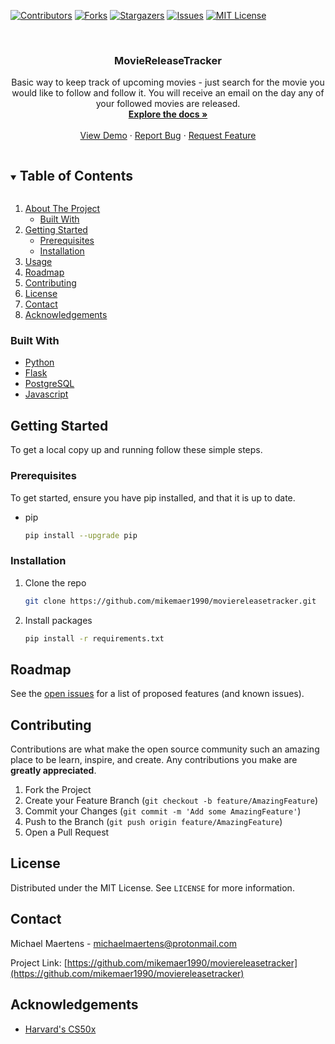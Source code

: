 [![Contributors][contributors-shield]][contributors-url]
[![Forks][forks-shield]][forks-url]
[![Stargazers][stars-shield]][stars-url]
[![Issues][issues-shield]][issues-url]
[![MIT License][license-shield]][license-url]

<!-- PROJECT LOGO -->
<br />
<p align="center">
  <h3 align="center">MovieReleaseTracker</h3>

  <p align="center">
    Basic way to keep track of upcoming movies - just search for the movie you would like to follow and follow it. You will receive an email on the day any of your followed movies are released.
    <br />
    <a href="https://github.com/mikemaer1990/moviereleasetracker"><strong>Explore the docs »</strong></a>
    <br />
    <br />
    <a href="https://moviereleasetracker.herokuapp.com">View Demo</a>
    ·
    <a href="https://github.com/mikemaer1990/moviereleasetracker/issues">Report Bug</a>
    ·
    <a href="https://github.com/mikemaer1990/moviereleasetracker/issues">Request Feature</a>
  </p>
</p>

<!-- TABLE OF CONTENTS -->
<details open="open">
  <summary><h2 style="display: inline-block">Table of Contents</h2></summary>
  <ol>
    <li>
      <a href="#about-the-project">About The Project</a>
      <ul>
        <li><a href="#built-with">Built With</a></li>
      </ul>
    </li>
    <li>
      <a href="#getting-started">Getting Started</a>
      <ul>
        <li><a href="#prerequisites">Prerequisites</a></li>
        <li><a href="#installation">Installation</a></li>
      </ul>
    </li>
    <li><a href="#usage">Usage</a></li>
    <li><a href="#roadmap">Roadmap</a></li>
    <li><a href="#contributing">Contributing</a></li>
    <li><a href="#license">License</a></li>
    <li><a href="#contact">Contact</a></li>
    <li><a href="#acknowledgements">Acknowledgements</a></li>
  </ol>
</details>

<!-- ABOUT THE PROJECT -->

<!-- ## About The Project

[![Product Name Screen Shot][product-screenshot]](https://example.com) -->

### Built With

- [Python](https://www.python.org/)
- [Flask](https://flask.palletsprojects.com/en/1.1.x/)
- [PostgreSQL](https://www.postgresql.org/)
- [Javascript](https://developer.mozilla.org/en-US/docs/Web/javascript/)

<!-- GETTING STARTED -->

## Getting Started

To get a local copy up and running follow these simple steps.

### Prerequisites

To get started, ensure you have pip installed, and that it is up to date.

- pip
  ```sh
  pip install --upgrade pip
  ```

### Installation

1. Clone the repo
   ```sh
   git clone https://github.com/mikemaer1990/moviereleasetracker.git
   ```
2. Install packages
   ```sh
   pip install -r requirements.txt
   ```

<!-- USAGE EXAMPLES -->

<!-- ## Usage

Use this space to show useful examples of how a project can be used. Additional screenshots, code examples and demos work well in this space. You may also link to more resources. -->

<!-- ROADMAP -->

## Roadmap

See the [open issues](https://github.com/mikemaer1990/moviereleasetracker/issues) for a list of proposed features (and known issues).

<!-- CONTRIBUTING -->

## Contributing

Contributions are what make the open source community such an amazing place to be learn, inspire, and create. Any contributions you make are **greatly appreciated**.

1. Fork the Project
2. Create your Feature Branch (`git checkout -b feature/AmazingFeature`)
3. Commit your Changes (`git commit -m 'Add some AmazingFeature'`)
4. Push to the Branch (`git push origin feature/AmazingFeature`)
5. Open a Pull Request

<!-- LICENSE -->

## License

Distributed under the MIT License. See `LICENSE` for more information.

<!-- CONTACT -->

## Contact

Michael Maertens - [michaelmaertens@protonmail.com](mailto:michaelmaertens@protonmail.com)

Project Link: [https://github.com/mikemaer1990/moviereleasetracker](https://github.com/mikemaer1990/moviereleasetracker)

<!-- ACKNOWLEDGEMENTS -->

## Acknowledgements

- [Harvard's CS50x](https://cs50.harvard.edu/x/2021/)

<!-- MARKDOWN LINKS & IMAGES -->
<!-- https://www.markdownguide.org/basic-syntax/#reference-style-links -->

[contributors-shield]: https://img.shields.io/github/contributors/mikemaer1990/moviereleasetracker.svg?style=for-the-badge
[contributors-url]: https://github.com/mikemaer1990/moviereleasetracker/graphs/contributors
[forks-shield]: https://img.shields.io/github/forks/mikemaer1990/moviereleasetracker.svg?style=for-the-badge
[forks-url]: https://github.com/mikemaer1990/moviereleasetracker/network/members
[stars-shield]: https://img.shields.io/github/stars/mikemaer1990/moviereleasetracker.svg?style=for-the-badge
[stars-url]: https://github.com/mikemaer1990/moviereleasetracker/stargazers
[issues-shield]: https://img.shields.io/github/issues/mikemaer1990/moviereleasetracker.svg?style=for-the-badge
[issues-url]: https://github.com/mikemaer1990/moviereleasetracker/issues
[license-shield]: https://img.shields.io/github/license/mikemaer1990/moviereleasetracker.svg?style=for-the-badge
[license-url]: https://github.com/mikemaer1990/moviereleasetracker/blob/master/LICENSE.txt
